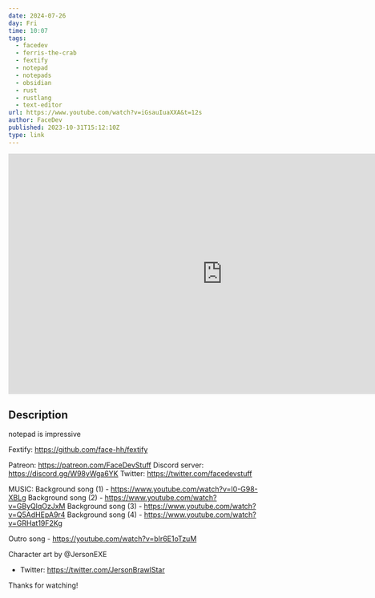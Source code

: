 ```yaml
---
date: 2024-07-26
day: Fri
time: 10:07
tags:
  - facedev
  - ferris-the-crab
  - fextify
  - notepad
  - notepads
  - obsidian
  - rust
  - rustlang
  - text-editor
url: https://www.youtube.com/watch?v=iGsauIuaXXA&t=12s
author: FaceDev
published: 2023-10-31T15:12:10Z
type: link
---
```


<iframe width="854" height="480" src="https://www.youtube.com/embed/iGsauIuaXXA" frameborder="0" allowfullscreen></iframe>

## Description
notepad is impressive

Fextify: https://github.com/face-hh/fextify

Patreon: https://patreon.com/FaceDevStuff
Discord server: https://discord.gg/W98yWga6YK
Twitter: https://twitter.com/facedevstuff

MUSIC:
Background song (1) - https://www.youtube.com/watch?v=I0-G98-XBLg
Background song (2) - https://www.youtube.com/watch?v=GByQlqOzJxM
Background song (3) - https://www.youtube.com/watch?v=Q5AdHEpA9r4
Background song (4) - https://www.youtube.com/watch?v=GRHat19F2Kg

Outro song - https://youtube.com/watch?v=bIr6E1oTzuM

Character art by @JersonEXE  
- Twitter: https://twitter.com/JersonBrawlStar

Thanks for watching!